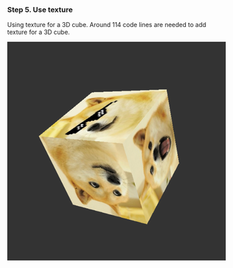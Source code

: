 ### Step 5. Use texture

Using texture for a 3D cube.
Around 114 code lines are needed to add texture for a 3D cube.

![Texture for 3D cube](../data/2019.01.06-step05-use-texture.png)
